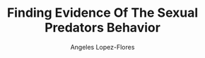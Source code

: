 ---
paperId: 6
author: Angeles Lopez-Flores
publicationauthor: Lopez-Flores, A.
title: Finding Evidence Of The Sexual Predators Behavior
pdf: Oral_Lopez-Flores_Angeles.pdf
poster: --
alt: --
type: Oral
topic: Applications
link: https://research.latinxinai.org/papers/neurips/2019/pdf/Oral_Lopez-Flores_Angeles.pdf
conference: neurips
year: 2019
tags: neurips-2019-op
location: Vancouver, Canada
---